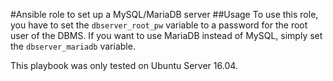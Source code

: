 #Ansible role to set up a MySQL/MariaDB server
##Usage
To use this role, you have to set the `dbserver_root_pw` variable to a password for the root user of the DBMS.
If you want to use MariaDB instead of MySQL, simply set the `dbserver_mariadb` variable.

This playbook was only tested on Ubuntu Server 16.04.
